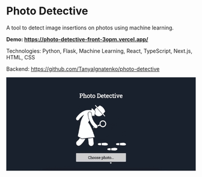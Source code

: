 # Photo Detective
A tool to detect image insertions on photos using machine learning.

**Demo: https://photo-detective-front-3opm.vercel.app/**

Technologies: Python, Flask, Machine Learning, React, TypeScript, Next.js, HTML, CSS

Backend: https://github.com/TanyaIgnatenko/photo-detective

![App demo](assets/demo.gif)
